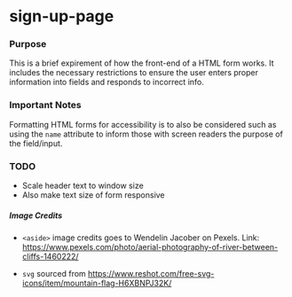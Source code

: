 # sign-up-page
### Purpose
This is a brief expirement of how the front-end of a HTML form works. It includes the necessary restrictions to ensure the user enters proper information into fields and responds to incorrect info.

### Important Notes
Formatting HTML forms for accessibility is to also be considered such as using the `name` attribute to inform those with screen readers the purpose of the field/input.

### TODO
- Scale header text to window size
- Also make text size of form responsive

##### Image Credits
- `<aside>` image credits goes to Wendelin Jacober on Pexels.
Link: https://www.pexels.com/photo/aerial-photography-of-river-between-cliffs-1460222/

- `svg` sourced from https://www.reshot.com/free-svg-icons/item/mountain-flag-H6XBNPJ32K/